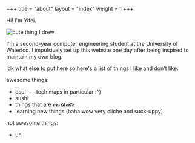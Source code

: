 +++
title = "about"
layout = "index"
weight = 1
+++

Hi! I'm Yifei. 

![cute thing I drew](https://imgur.com/ejmxmvk.png#feiri)

I'm a second-year computer engineering student at the University of Waterloo. I impulsively set up this website one day after being inspired to maintain my own blog.

idk what else to put here so here's a list of things I like and don't like:

awesome things:
* osu! --- tech maps in particular :^)
* sushi
* things that are 𝓪𝓮𝓼𝓽𝓱𝓮𝓽𝓲𝓬
* learning new things (haha wow very cliche and suck-uppy)

not awesome things:
* uh